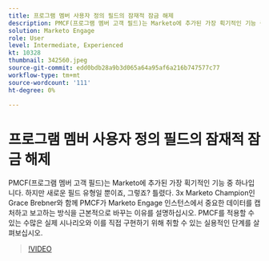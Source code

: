```yaml
---
title: 프로그램 멤버 사용자 정의 필드의 잠재적 잠금 해제
description: PMCF(프로그램 멤버 고객 필드)는 Marketo에 추가된 가장 획기적인 기능 중 하나입니다.
solution: Marketo Engage
role: User
level: Intermediate, Experienced
kt: 10328
thumbnail: 342560.jpeg
source-git-commit: edd0bdb28a9b3d065a64a95af6a216b747577c77
workflow-type: tm+mt
source-wordcount: '111'
ht-degree: 0%

---
```


# 프로그램 멤버 사용자 정의 필드의 잠재적 잠금 해제

PMCF(프로그램 멤버 고객 필드)는 Marketo에 추가된 가장 획기적인 기능 중 하나입니다. 하지만 새로운 필드 유형일 뿐이죠, 그렇죠? 틀렸다. 3x Marketo Champion인 Grace Brebner와 함께 PMCF가 Marketo Engage 인스턴스에서 중요한 데이터를 캡처하고 보고하는 방식을 근본적으로 바꾸는 이유를 설명하십시오. PMCF를 적용할 수 있는 수많은 실제 시나리오와 이를 직접 구현하기 위해 취할 수 있는 실용적인 단계를 살펴보십시오.

>[!VIDEO](https://video.tv.adobe.com/v/342560/?quality=12&learn=on)
